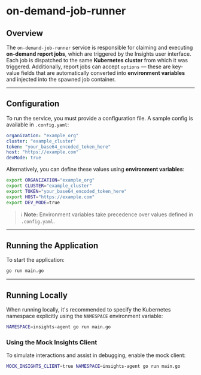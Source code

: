 # on-demand-job-runner

## Overview

The `on-demand-job-runner` service is responsible for claiming and executing **on-demand report jobs**, which are triggered by the Insights user interface.
Each job is dispatched to the same **Kubernetes cluster** from which it was triggered. Additionally, report jobs can accept `options` — these are key-value fields that are automatically converted into **environment variables** and injected into the spawned job container.

---

## Configuration

To run the service, you must provide a configuration file. A sample config is available in `.config.yaml`:

```yaml
organization: "example_org"
cluster: "example_cluster"
token: "your_base64_encoded_token_here"
host: "https://example.com"
devMode: true
```

Alternatively, you can define these values using **environment variables**:

```bash
export ORGANIZATION="example_org"
export CLUSTER="example_cluster"
export TOKEN="your_base64_encoded_token_here"
export HOST="https://example.com"
export DEV_MODE=true
```

> ℹ️ **Note:** Environment variables take precedence over values defined in `.config.yaml`.

---

## Running the Application

To start the application:

```bash
go run main.go
```

---

## Running Locally

When running locally, it's recommended to specify the Kubernetes namespace explicitly using the `NAMESPACE` environment variable:

```bash
NAMESPACE=insights-agent go run main.go
```

### Using the Mock Insights Client

To simulate interactions and assist in debugging, enable the mock client:

```bash
MOCK_INSIGHTS_CLIENT=true NAMESPACE=insights-agent go run main.go
```
